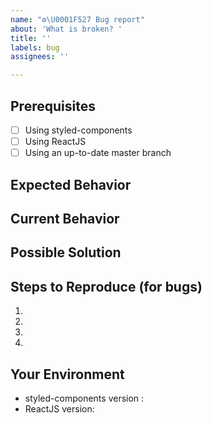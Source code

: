 ```yaml
---
name: "⚙️\U0001F527 Bug report"
about: 'What is broken? '
title: ''
labels: bug
assignees: ''

---
```


<!--- Provide a general summary of the issue in the Title above -->

## Prerequisites

- [ ] Using styled-components
- [ ] Using ReactJS
- [ ] Using an up-to-date master branch

## Expected Behavior

<!--- If you're describing a bug, tell us what should happen -->

## Current Behavior

<!--- If describing a bug, tell us what happens -->

## Possible Solution

<!--- Not obligatory, but suggest a fix/reason for the bug-->
<!--- or ideas how to implement the addition or change -->

## Steps to Reproduce (for bugs)

<!---  Set of steps to  reproduce this bug -->

1.

2.

3.

4.

## Your Environment

- styled-components version :
- ReactJS version:
